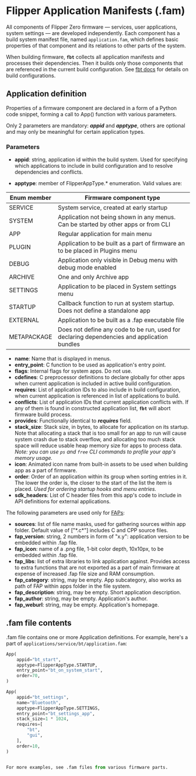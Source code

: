 # Flipper Application Manifests (.fam)

All components of Flipper Zero firmware — services, user applications, system settings — are developed independently. Each component has a build system manifest file, named `application.fam`, which defines basic properties of that component and its relations to other parts of the system.

When building firmware, **`fbt`** collects all application manifests and processes their dependencies. Then it builds only those components that are referenced in the current build configuration. See [fbt docs](./fbt.md#firmware-application-set) for details on build configurations.

## Application definition

Properties of a firmware component are declared in a form of a Python code snippet, forming a call to App() function with various parameters. 

Only 2 parameters are mandatory: ***appid*** and ***apptype***, others are optional and may only be meaningful for certain application types.

### Parameters

* **appid**: string, application id within the build system. Used for specifying which applications to include in build configuration and to resolve dependencies and conflicts.

* **apptype**: member of FlipperAppType.* enumeration. Valid values are:

| Enum member  | Firmware component type  |
|--------------|--------------------------|
| SERVICE      | System service, created at early startup  |
| SYSTEM       | Application not being shown in any menus. Can be started by other apps or from CLI  |
| APP          | Regular application for main menu |
| PLUGIN       | Application to be built as a part of firmware an to be placed in Plugins menu |
| DEBUG        | Application only visible in Debug menu with debug mode enabled |
| ARCHIVE      | One and only Archive app |
| SETTINGS     | Application to be placed in System settings menu |
| STARTUP      | Callback function to run at system startup. Does not define a standalone app |
| EXTERNAL     | Application to be built as a .fap executable file |
| METAPACKAGE  | Does not define any code to be run, used for declaring dependencies and application bundles |

* **name**: Name that is displayed in menus.
* **entry_point**: C function to be used as application's entry point.
* **flags**: Internal flags for system apps. Do not use.
* **cdefines**: C preprocessor definitions to declare globally for other apps when current application is included in active build configuration.
* **requires**: List of application IDs to also include in build configuration, when current application is referenced in list of applications to build.
* **conflicts**: List of application IDs that current application conflicts with. If any of them is found in constructed application list, **`fbt`** will abort firmware build process.
* **provides**: Functionally identical to ***requires*** field.
* **stack_size**: Stack size, in bytes, to allocate for application on its startup. Note that allocating a stack that is too small for an app to run will cause system crash due to stack overflow, and allocating too much stack space will reduce usable heap memory size for apps to process data. *Note: you can use `ps` and `free` CLI commands to profile your app's memory usage.*
* **icon**: Animated icon name from built-in assets to be used when building app as a part of firmware.
* **order**: Order of an application within its group when sorting entries in it. The lower the order is, the closer to the start of the list the item is placed. *Used for ordering startup hooks and menu entries.* 
* **sdk_headers**: List of C header files from this app's code to include in API definitions for external applications.

The following parameters are used only for [FAPs](./AppsOnSDCard.md):

* **sources**: list of file name masks, used for gathering sources within app folder. Default value of ["\*.c\*"] includes C and CPP source files.
* **fap_version**: string, 2 numbers in form of "x.y": application version to be embedded within .fap file.
* **fap_icon**: name of a .png file, 1-bit color depth, 10x10px, to be embedded within .fap file.
* **fap_libs**: list of extra libraries to link application against. Provides access to extra functions that are not exported as a part of main firmware at expense of increased .fap file size and RAM consumption.
* **fap_category**: string, may be empty. App subcategory, also works as path of FAP within apps folder in the file system.
* **fap_description**: string, may be empty. Short application description.
* **fap_author**: string, may be empty. Application's author.
* **fap_weburl**: string, may be empty. Application's homepage.


## .fam file contents

.fam file contains one or more Application definitions. For example, here's a part of `applications/service/bt/application.fam`:

```python
App(
    appid="bt_start",
    apptype=FlipperAppType.STARTUP,
    entry_point="bt_on_system_start",
    order=70,
)

App(
    appid="bt_settings",
    name="Bluetooth",
    apptype=FlipperAppType.SETTINGS,
    entry_point="bt_settings_app",
    stack_size=1 * 1024,
    requires=[
        "bt",
        "gui",
    ],
    order=10,
)


For more examples, see .fam files from various firmware parts.
